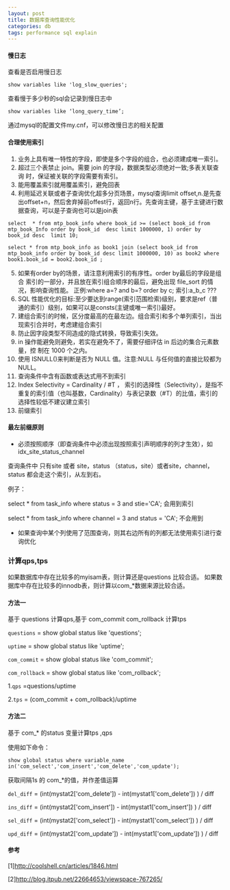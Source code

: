 ```yaml
---
layout: post
title: 数据库查询性能优化
categories: db
tags: performance sql explain
---
```


#### 慢日志

查看是否启用慢日志

    show variables like 'log_slow_queries';

查看慢于多少秒的sql会记录到慢日志中

    show variables like ‘long_query_time’;

通过mysql的配置文件my.cnf，可以修改慢日志的相关配置

#### 合理使用索引

1. 业务上具有唯一特性的字段，即使是多个字段的组合，也必须建成唯一索引。
2. 超过三个表禁止 join。需要 join 的字段，数据类型必须绝对一致;多表关联查询 时，保证被关联的字段需要有索引。
3. 能用覆盖索引就用覆盖索引，避免回表
4. 利用延迟关联或者子查询优化超多分页场景，mysql查询limit offset,n.是先查出offset+n，然后舍弃掉前offest行，返回n行。先查询主键，基于主键进行数据查询，可以是子查询也可以是join表
```
select  * from mtp_book_info where book_id >= (select book_id from mtp_book_Info order by book_id  desc limit 1000000, 1) order by book_id desc  limit 10;

select * from mtp_book_info as book1 join (select book_id from mtp_book_info order by book_id desc limit 1000000, 10) as book2 where  book1.book_id = book2.book_id ;
```
5. 如果有order by的场景，请注意利用索引的有序性。order by最后的字段是组合 索引的一部分，并且放在索引组合顺序的最后，避免出现 file_sort 的情况，影响查询性能。 正例:where a=? and b=? order by c; 索引:a_b_c ???
6. SQL 性能优化的目标:至少要达到range(索引范围检索)级别，要求是ref（普通的索引）级别，如果可以是consts(主键或唯一索引)最好。
7. 建组合索引的时候，区分度最高的在最左边。组合索引和多个单列索引，当出现索引合并时，考虑建组合索引
8. 防止因字段类型不同造成的隐式转换，导致索引失效。
9. in 操作能避免则避免，若实在避免不了，需要仔细评估 in 后边的集合元素数量，控 制在 1000 个之内。
10. 使用 ISNULL()来判断是否为 NULL 值。注意:NULL 与任何值的直接比较都为 NULL。
11. 查询条件中含有函数或表达式用不到索引
12. Index Selectivity = Cardinality / #T ， 索引的选择性（Selectivity），是指不重复的索引值（也叫基数，Cardinality）与表记录数（#T）的比值，索引的选择性较低不建议建立索引
13. 前缀索引


#### 最左前缀原则

*   必须按照顺序（即查询条件中必须出现按照索引声明顺序的列才生效），如idx_site_status_channel

查询条件中 只有site 或者  site，status （status，site）或者site，channel，status 都会走这个索引，从左到右。

例子：

select * from task_info where status = 3 and stie='CA'; 会用到索引

select * from task_info where channel = 3 and status = 'CA'; 不会用到

*   如果查询中某个列使用了范围查询，则其右边所有的列都无法使用索引进行查询优化


### 计算qps,tps

如果数据库中存在比较多的myisam表，则计算还是questions 比较合适。
如果数据库中存在比较多的innodb表，则计算以com_*数据来源比较合适。

#### 方法一

基于 questions  计算qps,基于  com_commit  com_rollback 计算tps

`questions` = show global status like 'questions';

`uptime` = show global status like 'uptime';

`com_commit` = show global status like 'com_commit';

`com_rollback` = show global status like 'com_rollback';

1.`qps` =questions/uptime

2.`tps` = (com_commit + com_rollback)/uptime


#### 方法二

基于 com_* 的status 变量计算tps ,qps

使用如下命令：

`show global status where variable_name in('com_select','com_insert','com_delete','com_update');`

获取间隔1s 的 com_*的值，并作差值运算

`del_diff` = (int(mystat2['com_delete'])   - int(mystat1['com_delete']) ) / diff

`ins_diff` = (int(mystat2['com_insert'])    - int(mystat1['com_insert']) ) / diff

`sel_diff` = (int(mystat2['com_select'])    - int(mystat1['com_select']) ) / diff

`upd_diff` = (int(mystat2['com_update'])   - int(mystat1['com_update']) ) / diff

#### 参考    

[1]<http://coolshell.cn/articles/1846.html>

[2]<http://blog.itpub.net/22664653/viewspace-767265/>
